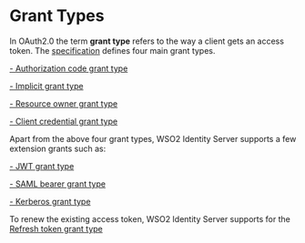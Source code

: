 # Grant Types

In OAuth2.0 the term **grant type** refers to the way a client gets an access token.
The [specification](https://tools.ietf.org/html/rfc6749) defines four main grant types.

[- Authorization code grant type](authorization-code.md)

[- Implicit grant type](implicit.md)

[- Resource owner grant type](resource-owner.md)

[- Client credential grant type](client-credential-grant.md)


Apart from the above four grant types, WSO2 Identity Server supports a few extension grants such as:

[- JWT grant type](insertlink)

[- SAML bearer grant type](insertlink)

[- Kerberos grant type](insertlink)


To renew the existing access token, WSO2 Identity Server supports for the [Refresh token grant type](refresh-token-grant.md)

